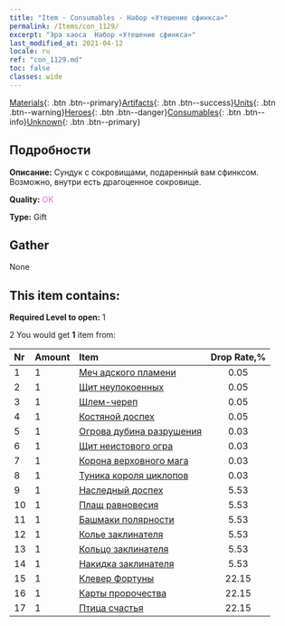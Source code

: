 ```yaml
---
title: "Item - Consumables - Набор «Утешение сфинкса»"
permalink: /Items/con_1129/
excerpt: "Эра хаоса  Набор «Утешение сфинкса»"
last_modified_at: 2021-04-12
locale: ru
ref: "con_1129.md"
toc: false
classes: wide
---
```

 [Materials](/ru/Items/){: .btn .btn--primary}[Artifacts](/ru/Items/Artifacts/){: .btn .btn--success}[Units](/ru/Items/Units/){: .btn .btn--warning}[Heroes](/ru/Items/Heroes/){: .btn .btn--danger}[Consumables](/ru/Items/Consumables/){: .btn .btn--info}[Unknown](/ru/Items/Unknown/){: .btn .btn--primary}

## Подробности
 **Описание:** Сундук с сокровищами, подаренный вам сфинксом. Возможно, внутри есть драгоценное сокровище.

 **Quality:** <span style="color: #DA70D6">OK</span>

 **Type:** Gift

## Gather

  None

## This item contains:

 **Required Level to open:** 1

 2 You would get **1** item  from:

  | Nr | Amount |     Item    | Drop Rate,% |
  |:---|:-------|:------------|:---------:|
  | 1 | 1 | [Меч адского пламени](/ru/Items/art_121/) | 0.05 | 
  | 2 | 1 | [Щит неупокоенных](/ru/Items/art_122/) | 0.05 | 
  | 3 | 1 | [Шлем-череп](/ru/Items/art_123/) | 0.05 | 
  | 4 | 1 | [Костяной доспех](/ru/Items/art_124/) | 0.05 | 
  | 5 | 1 | [Огрова дубина разрушения](/ru/Items/art_125/) | 0.03 | 
  | 6 | 1 | [Щит неистового огра](/ru/Items/art_126/) | 0.03 | 
  | 7 | 1 | [Корона верховного мага](/ru/Items/art_127/) | 0.03 | 
  | 8 | 1 | [Туника короля циклопов](/ru/Items/art_128/) | 0.03 | 
  | 9 | 1 | [Наследный доспех](/ru/Items/art_118/) | 5.53 | 
  | 10 | 1 | [Плащ равновесия](/ru/Items/art_119/) | 5.53 | 
  | 11 | 1 | [Башмаки полярности](/ru/Items/art_120/) | 5.53 | 
  | 12 | 1 | [Колье заклинателя](/ru/Items/art_115/) | 5.53 | 
  | 13 | 1 | [Кольцо заклинателя](/ru/Items/art_116/) | 5.53 | 
  | 14 | 1 | [Накидка заклинателя](/ru/Items/art_117/) | 5.53 | 
  | 15 | 1 | [Клевер Фортуны](/ru/Items/art_109/) | 22.15 | 
  | 16 | 1 | [Карты пророчества](/ru/Items/art_110/) | 22.15 | 
  | 17 | 1 | [Птица счастья](/ru/Items/art_111/) | 22.15 | 
